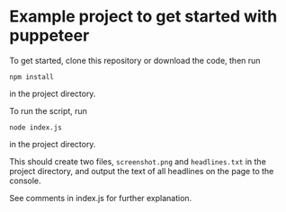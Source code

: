 # Example project to get started with puppeteer

To get started, clone this repository or download the code, then run

```
npm install
```

in the project directory.

To run the script, run

```
node index.js
```

in the project directory.

This should create two files, `screenshot.png` and `headlines.txt` in the project directory, and output the text of all headlines on the page to the console.

See comments in index.js for further explanation.
